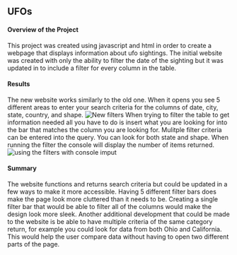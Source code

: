 ## UFOs
#### Overview of the Project
This project was created using javascript and html in order to create a webpage that displays information about ufo sightings. The initial website was created with only the ability to filter the date of the sighting but it was updated in to include a filter for every column in the table. 

#### Results
The new website works similarly to the old one. When it opens you see 5 different areas to enter your search criteria for the columns of date, city, state, country, and shape.
![New filters](https://user-images.githubusercontent.com/105613428/185982548-cb13b5cd-bf03-47c2-b07e-9d5bf76bef55.PNG)
When trying to filter the table to get information needed all you have to do is insert what you are looking for into the bar that matches the column you are looking for. Mulitple filter criteria can be entered into the query. You can look for both state and shape. When running the filter the console will display the number of items returned.
![using the filters with console imput](https://user-images.githubusercontent.com/105613428/185984437-4575397c-8eca-4422-8c33-7fbd3678e703.PNG)

#### Summary
The website functions and returns search criteria but could be updated in a few ways to make it more accessible. Having 5 different filter bars does make the page look more cluttered than it needs to be. Creating a single filter bar that would be able to filter all of the columns would make the design look more sleek. Another additional development that could be made to the website is be able to have multiple criteria of the same category return, for example you could look for data from both Ohio and California. This would help the user compare data without having to open two different parts of the page.
